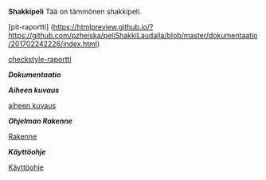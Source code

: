**Shakkipeli**
Tää on tämmönen shakkipeli.

[pit-raportti] (https://htmlpreview.github.io/?https://github.com/pzheiska/peliShakkiLaudalla/blob/master/dokumentaatio/201702242226/index.html)


[checkstyle-raportti](https://htmlpreview.github.io/?https://github.com/pzheiska/peliShakkiLaudalla/blob/master/dokumentaatio/site/checkstyle.html)




***Dokumentaatio***

***Aiheen kuvaus***

[aiheen kuvaus](dokumentaatio/aiheenKuvausJaRakenne.md)

***Ohjelman Rakenne***

[Rakenne](dokumentaatio/RakenneKuvaus.md)

***Käyttöohje***

[Käyttöohje](dokumentaatio/Käyttöohje.md)
